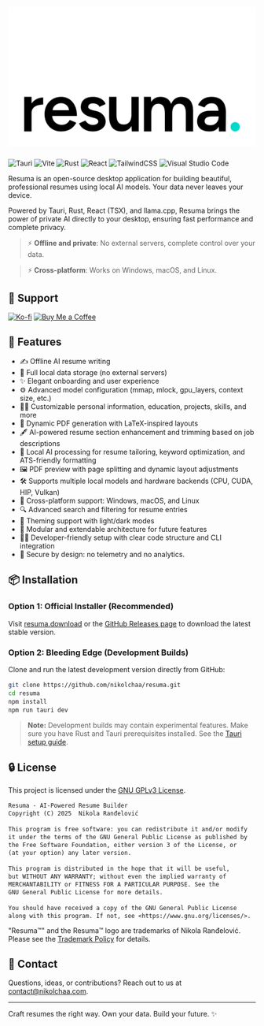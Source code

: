 # ![Resuma Banner](./resuma.png)

![Tauri](https://img.shields.io/badge/Tauri-24C8D8?logo=tauri&logoColor=fff)
![Vite](https://img.shields.io/badge/Vite-646CFF?logo=vite&logoColor=fff)
![Rust](https://img.shields.io/badge/Rust-%23000000.svg?e&logo=rust&logoColor=white)
![React](https://img.shields.io/badge/React-%2320232a.svg?logo=react&logoColor=%2361DAFB)
![TailwindCSS](https://img.shields.io/badge/Tailwind%20CSS-%2338B2AC.svg?logo=tailwind-css&logoColor=white)
![Visual Studio Code](https://custom-icon-badges.demolab.com/badge/Visual%20Studio%20Code-0078d7.svg?logo=vsc&logoColor=white)

Resuma is an open-source desktop application for building beautiful, professional resumes using local AI models. Your data never leaves your device.

Powered by Tauri, Rust, React (TSX), and llama.cpp, Resuma brings the power of private AI directly to your desktop, ensuring fast performance and complete privacy.

> ⚡ **Offline and private**: No external servers, complete control over your data.

> ⚡ **Cross-platform**: Works on Windows, macOS, and Linux.

## 💖 Support

[![Ko-fi](https://img.shields.io/badge/Ko--fi-F16061?style=for-the-badge&logo=ko-fi&logoColor=white)](https://ko-fi.com/nikolchaa)
[![Buy Me a Coffee](https://img.shields.io/badge/Buy%20Me%20a%20Coffee-FFDD00?style=for-the-badge&logo=buy-me-a-coffee&logoColor=black)](https://www.buymeacoffee.com/nikolchaa)

## 🔧 Features

- ✍️ Offline AI resume writing
- 📂 Full local data storage (no external servers)
- ✨ Elegant onboarding and user experience
- ⚙️ Advanced model configuration (mmap, mlock, gpu_layers, context size, etc.)
- 👨‍💼 Customizable personal information, education, projects, skills, and more
- 📄 Dynamic PDF generation with LaTeX-inspired layouts
- 🖋️ AI-powered resume section enhancement and trimming based on job descriptions
- 🧠 Local AI processing for resume tailoring, keyword optimization, and ATS-friendly formatting
- 🖼️ PDF preview with page splitting and dynamic layout adjustments
- 🛠️ Supports multiple local models and hardware backends (CPU, CUDA, HIP, Vulkan)
- 🚀 Cross-platform support: Windows, macOS, and Linux
- 🔍 Advanced search and filtering for resume entries
- 🎨 Theming support with light/dark modes
- 🧱 Modular and extendable architecture for future features
- 🧑‍💻 Developer-friendly setup with clear code structure and CLI integration
- 🔐 Secure by design: no telemetry and no analytics.

## 📦 Installation

### Option 1: Official Installer (Recommended)

Visit [resuma.download](https://resuma.download) or the [GitHub Releases page](https://github.com/nikolchaa/resuma/releases) to download the latest stable version.

### Option 2: Bleeding Edge (Development Builds)

Clone and run the latest development version directly from GitHub:

```bash
git clone https://github.com/nikolchaa/resuma.git
cd resuma
npm install
npm run tauri dev
```

> **Note:** Development builds may contain experimental features. Make sure you have Rust and Tauri prerequisites installed. See the [Tauri setup guide](https://v2.tauri.app/start/prerequisites/).

## 🔒 License

This project is licensed under the [GNU GPLv3 License](./LICENSE).

```text
Resuma - AI-Powered Resume Builder
Copyright (C) 2025  Nikola Ranđelović

This program is free software: you can redistribute it and/or modify
it under the terms of the GNU General Public License as published by
the Free Software Foundation, either version 3 of the License, or
(at your option) any later version.

This program is distributed in the hope that it will be useful,
but WITHOUT ANY WARRANTY; without even the implied warranty of
MERCHANTABILITY or FITNESS FOR A PARTICULAR PURPOSE. See the
GNU General Public License for more details.

You should have received a copy of the GNU General Public License
along with this program. If not, see <https://www.gnu.org/licenses/>.
```

"Resuma™" and the Resuma™ logo are trademarks of Nikola Ranđelović. Please see the [Trademark Policy](./TRADEMARK.md) for details.

## 📧 Contact

Questions, ideas, or contributions? Reach out to us at [contact@nikolchaa.com](mailto:contact@nikolchaa.com).

---

Craft resumes the right way. Own your data. Build your future. ✨
